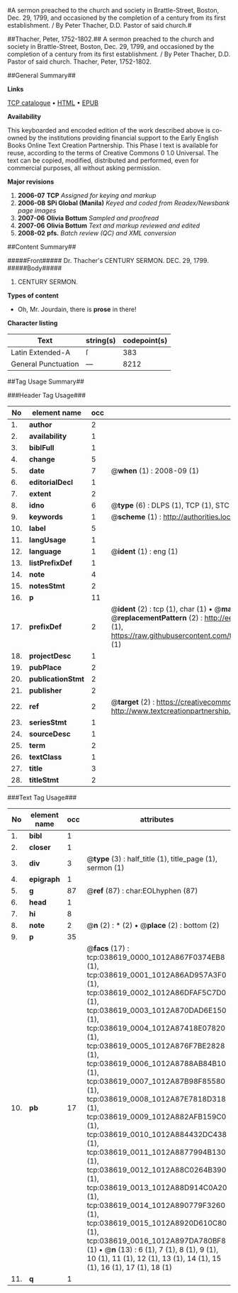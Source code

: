 #A sermon preached to the church and society in Brattle-Street, Boston, Dec. 29, 1799, and occasioned by the completion of a century from its first establishment. / By Peter Thacher, D.D. Pastor of said church.#

##Thacher, Peter, 1752-1802.##
A sermon preached to the church and society in Brattle-Street, Boston, Dec. 29, 1799, and occasioned by the completion of a century from its first establishment. / By Peter Thacher, D.D. Pastor of said church.
Thacher, Peter, 1752-1802.

##General Summary##

**Links**

[TCP catalogue](http://www.ota.ox.ac.uk/tcp/)  • 
[HTML](http://tei.it.ox.ac.uk/tcp/Texts-HTML/free/N28/N28961.html)  • 
[EPUB](http://tei.it.ox.ac.uk/tcp/Texts-EPUB/free/N28/N28961.epub)

**Availability**

This keyboarded and encoded edition of the
	       work described above is co-owned by the institutions
	       providing financial support to the Early English Books
	       Online Text Creation Partnership. This Phase I text is
	       available for reuse, according to the terms of Creative
	       Commons 0 1.0 Universal. The text can be copied,
	       modified, distributed and performed, even for
	       commercial purposes, all without asking permission.

**Major revisions**

1. __2006-07__ __TCP__ *Assigned for keying and markup*
1. __2006-08__ __SPi Global (Manila)__ *Keyed and coded from Readex/Newsbank page images*
1. __2007-06__ __Olivia Bottum__ *Sampled and proofread*
1. __2007-06__ __Olivia Bottum__ *Text and markup reviewed and edited*
1. __2008-02__ __pfs.__ *Batch review (QC) and XML conversion*

##Content Summary##

#####Front#####
Dr. Thacher's CENTURY SERMON. DEC. 29, 1799.
#####Body#####

1. CENTURY SERMON.

**Types of content**

  * Oh, Mr. Jourdain, there is **prose** in there!

**Character listing**


|Text|string(s)|codepoint(s)|
|---|---|---|
|Latin Extended-A|ſ|383|
|General Punctuation|—|8212|

##Tag Usage Summary##

###Header Tag Usage###

|No|element name|occ|attributes|
|---|---|---|---|
|1.|__author__|2||
|2.|__availability__|1||
|3.|__biblFull__|1||
|4.|__change__|5||
|5.|__date__|7| @__when__ (1) : 2008-09 (1)|
|6.|__editorialDecl__|1||
|7.|__extent__|2||
|8.|__idno__|6| @__type__ (6) : DLPS (1), TCP (1), STC (1), NOTIS (1), IMAGE-SET (1), EVANS-CITATION (1)|
|9.|__keywords__|1| @__scheme__ (1) : http://authorities.loc.gov/ (1)|
|10.|__label__|5||
|11.|__langUsage__|1||
|12.|__language__|1| @__ident__ (1) : eng (1)|
|13.|__listPrefixDef__|1||
|14.|__note__|4||
|15.|__notesStmt__|2||
|16.|__p__|11||
|17.|__prefixDef__|2| @__ident__ (2) : tcp (1), char (1)  •  @__matchPattern__ (2) : ([0-9\-]+):([0-9IVX]+) (1), (.+) (1)  •  @__replacementPattern__ (2) : http://eebo.chadwyck.com/downloadtiff?vid=$1&page=$2 (1), https://raw.githubusercontent.com/textcreationpartnership/Texts/master/tcpchars.xml#$1 (1)|
|18.|__projectDesc__|1||
|19.|__pubPlace__|2||
|20.|__publicationStmt__|2||
|21.|__publisher__|2||
|22.|__ref__|2| @__target__ (2) : https://creativecommons.org/publicdomain/zero/1.0/ (1), http://www.textcreationpartnership.org/docs/. (1)|
|23.|__seriesStmt__|1||
|24.|__sourceDesc__|1||
|25.|__term__|2||
|26.|__textClass__|1||
|27.|__title__|3||
|28.|__titleStmt__|2||


###Text Tag Usage###

|No|element name|occ|attributes|
|---|---|---|---|
|1.|__bibl__|1||
|2.|__closer__|1||
|3.|__div__|3| @__type__ (3) : half_title (1), title_page (1), sermon (1)|
|4.|__epigraph__|1||
|5.|__g__|87| @__ref__ (87) : char:EOLhyphen (87)|
|6.|__head__|1||
|7.|__hi__|8||
|8.|__note__|2| @__n__ (2) : * (2)  •  @__place__ (2) : bottom (2)|
|9.|__p__|35||
|10.|__pb__|17| @__facs__ (17) : tcp:038619_0000_1012A867F0374EB8 (1), tcp:038619_0001_1012A86AD957A3F0 (1), tcp:038619_0002_1012A86DFAF5C7D0 (1), tcp:038619_0003_1012A870DAD6E150 (1), tcp:038619_0004_1012A87418E07820 (1), tcp:038619_0005_1012A876F7BE2828 (1), tcp:038619_0006_1012A8788AB84B10 (1), tcp:038619_0007_1012A87B98F85580 (1), tcp:038619_0008_1012A87E7818D318 (1), tcp:038619_0009_1012A882AFB159C0 (1), tcp:038619_0010_1012A884432DC438 (1), tcp:038619_0011_1012A8877994B130 (1), tcp:038619_0012_1012A88C0264B390 (1), tcp:038619_0013_1012A88D914C0A20 (1), tcp:038619_0014_1012A890779F3260 (1), tcp:038619_0015_1012A8920D610C80 (1), tcp:038619_0016_1012A897DA780BF8 (1)  •  @__n__ (13) : 6 (1), 7 (1), 8 (1), 9 (1), 10 (1), 11 (1), 12 (1), 13 (1), 14 (1), 15 (1), 16 (1), 17 (1), 18 (1)|
|11.|__q__|1||
